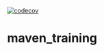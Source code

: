
[![codecov](https://codecov.io/gh/Frizbby/maven_training/branch/main/graph/badge.svg?token=TJYWBZ32AH)](https://codecov.io/gh/Frizbby/maven_training)

    

# maven_training
